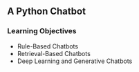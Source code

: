 ## A Python Chatbot

### Learning Objectives
- Rule-Based Chatbots
- Retrieval-Based Chatbots
- Deep Learning and Generative Chatbots

